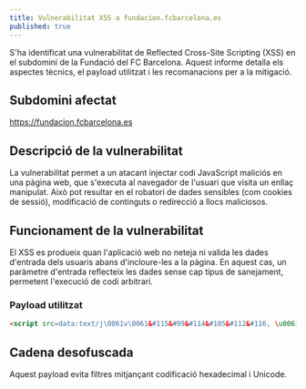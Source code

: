 ```yaml
---
title: Vulnerabilitat XSS a fundacion.fcbarcelona.es
published: true
---
```


S'ha identificat una vulnerabilitat de Reflected Cross-Site Scripting (XSS) en el subdomini de la Fundació del FC Barcelona. Aquest informe detalla els aspectes tècnics, el payload utilitzat i les recomanacions per a la mitigació.

## Subdomini afectat
https://fundacion.fcbarcelona.es

## Descripció de la vulnerabilitat
La vulnerabilitat permet a un atacant injectar codi JavaScript maliciós en una pàgina web, que s'executa al navegador de l'usuari que visita un enllaç manipulat. Això pot resultar en el robatori de dades sensibles (com cookies de sessió), modificació de continguts o redirecció a llocs maliciosos.

## Funcionament de la vulnerabilitat
El XSS es produeix quan l'aplicació web no neteja ni valida les dades d'entrada dels usuaris abans d'incloure-les a la pàgina. En aquest cas, un paràmetre d'entrada reflecteix les dades sense cap tipus de sanejament, permetent l'execució de codi arbitrari.

### Payload utilitzat
```html
<script src=data:text/j\0061v\0061&#115&#99&#114&#105&#112&#116, \u0061%6C%65 %72%A4/XSS/)></script>
```
## Cadena desofuscada
<script src="data:text/javascript,alert(/XSS/)"></script>
Aquest payload evita filtres mitjançant codificació hexadecimal i Unicode.

